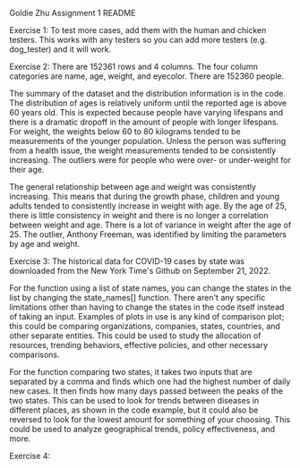 Goldie Zhu
Assignment 1 README

Exercise 1:
To test more cases, add them with the human and chicken testers. This works with any testers so you can add more testers (e.g. dog_tester) and it will work.

Exercise 2:
There are 152361 rows and 4 columns. The four column categories are name, age, weight, and eyecolor. There are 152360 people.

The summary of the dataset and the distribution information is in the code. The distribution of ages is relatively uniform until the reported age is above 60 years old. This is expected because people have varying lifespans and there is a dramatic dropoff in the amount of people with longer lifespans. For weight, the weights below 60 to 80 kilograms tended to be measurements of the younger population. Unless the person was suffering from a health issue, the weight measurements tended to be consistently increasing. The outliers were for people who were over- or under-weight for their age.

The general relationship between age and weight was consistently increasing. This means that during the growth phase, children and young adults tended to consistently increase in weight with age. By the age of 25, there is little consistency in weight and there is no longer a correlation between weight and age. There is a lot of variance in weight after the age of 25. The outlier, Anthony Freeman, was identified by limiting the parameters by age and weight. 

Exercise 3:
The historical data for COVID-19 cases by state was downloaded from the New York Time's Github on September 21, 2022.

For the function using a list of state names, you can change the states in the list by changing the state_names[] function. There aren't any specific limitations other than having to change the states in the code itself instead of taking an input. Examples of plots in use is any kind of comparison plot; this could be comparing organizations, companies, states, countries, and other separate entities. This could be used to study the allocation of resources, trending behaviors, effective policies, and other necessary comparisons.

For the function comparing two states, it takes two inputs that are separated by a comma and finds which one had the highest number of daily new cases. It then finds how many days passed between the peaks of the two states. This can be used to look for trends between diseases in different places, as shown in the code example, but it could also be reversed to look for the lowest amount for something of your choosing. This could be used to analyze geographical trends, policy effectiveness, and more.

Exercise 4:
